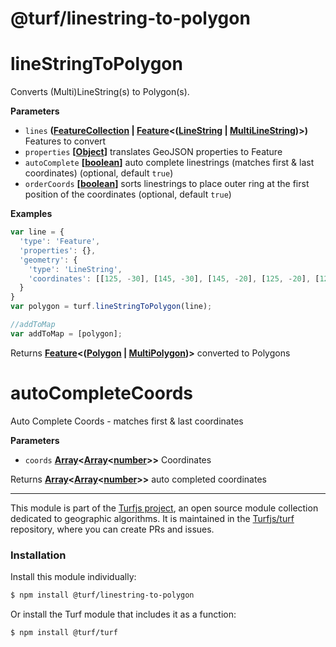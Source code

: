# @turf/linestring-to-polygon

# lineStringToPolygon

Converts (Multi)LineString(s) to Polygon(s).

**Parameters**

-   `lines` **([FeatureCollection](http://geojson.org/geojson-spec.html#feature-collection-objects) \| [Feature](http://geojson.org/geojson-spec.html#feature-objects)&lt;([LineString](http://geojson.org/geojson-spec.html#linestring) \| [MultiLineString](http://geojson.org/geojson-spec.html#multilinestring))>)** Features to convert
-   `properties` **\[[Object](https://developer.mozilla.org/en-US/docs/Web/JavaScript/Reference/Global_Objects/Object)]** translates GeoJSON properties to Feature
-   `autoComplete` **\[[boolean](https://developer.mozilla.org/en-US/docs/Web/JavaScript/Reference/Global_Objects/Boolean)]** auto complete linestrings (matches first & last coordinates) (optional, default `true`)
-   `orderCoords` **\[[boolean](https://developer.mozilla.org/en-US/docs/Web/JavaScript/Reference/Global_Objects/Boolean)]** sorts linestrings to place outer ring at the first position of the coordinates (optional, default `true`)

**Examples**

```javascript
var line = {
  'type': 'Feature',
  'properties': {},
  'geometry': {
    'type': 'LineString',
    'coordinates': [[125, -30], [145, -30], [145, -20], [125, -20], [125, -30]]
  }
}
var polygon = turf.lineStringToPolygon(line);

//addToMap
var addToMap = [polygon];
```

Returns **[Feature](http://geojson.org/geojson-spec.html#feature-objects)&lt;([Polygon](http://geojson.org/geojson-spec.html#polygon) \| [MultiPolygon](http://geojson.org/geojson-spec.html#multipolygon))>** converted to Polygons

# autoCompleteCoords

Auto Complete Coords - matches first & last coordinates

**Parameters**

-   `coords` **[Array](https://developer.mozilla.org/en-US/docs/Web/JavaScript/Reference/Global_Objects/Array)&lt;[Array](https://developer.mozilla.org/en-US/docs/Web/JavaScript/Reference/Global_Objects/Array)&lt;[number](https://developer.mozilla.org/en-US/docs/Web/JavaScript/Reference/Global_Objects/Number)>>** Coordinates

Returns **[Array](https://developer.mozilla.org/en-US/docs/Web/JavaScript/Reference/Global_Objects/Array)&lt;[Array](https://developer.mozilla.org/en-US/docs/Web/JavaScript/Reference/Global_Objects/Array)&lt;[number](https://developer.mozilla.org/en-US/docs/Web/JavaScript/Reference/Global_Objects/Number)>>** auto completed coordinates

<!-- This file is automatically generated. Please don't edit it directly:
if you find an error, edit the source file (likely index.js), and re-run
./scripts/generate-readmes in the turf project. -->

---

This module is part of the [Turfjs project](http://turfjs.org/), an open source
module collection dedicated to geographic algorithms. It is maintained in the
[Turfjs/turf](https://github.com/Turfjs/turf) repository, where you can create
PRs and issues.

### Installation

Install this module individually:

```sh
$ npm install @turf/linestring-to-polygon
```

Or install the Turf module that includes it as a function:

```sh
$ npm install @turf/turf
```
